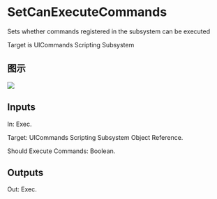 # SetCanExecuteCommands

Sets whether commands registered in the subsystem can be executed

Target is UICommands Scripting Subsystem

## 图示

![]($-20221218-18482946.png)

## Inputs

In: Exec.

Target: UICommands Scripting Subsystem Object Reference.

Should Execute Commands: Boolean.  

## Outputs

Out: Exec.

